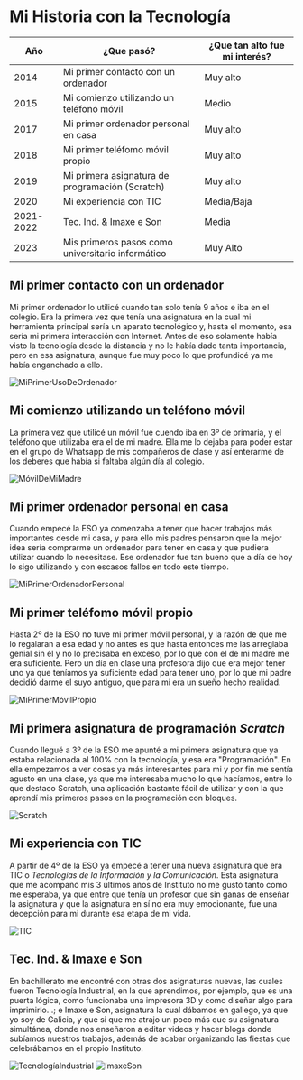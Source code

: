 # **Mi Historia con la Tecnología**

|Año    |¿Que pasó? |¿Que tan alto fue mi interés?  |
|-------|-----------|-------------------------------|
|2014|Mi primer contacto con un ordenador|Muy alto|
|2015|Mi comienzo utilizando un teléfono móvil|Medio|
|2017|Mi primer ordenador personal en casa|Muy alto|
|2018|Mi primer teléfomo móvil propio|Muy alto|
|2019|Mi primera asignatura de programación (Scratch)|Muy alto|
|2020|Mi experiencia con TIC|Media/Baja|
|2021-2022|Tec. Ind. & Imaxe e Son|Media|
|2023|Mis primeros pasos como universitario informático|Muy Alto|

## Mi primer contacto con un ordenador

Mi primer ordenador lo utilicé cuando tan solo tenía 9 años e iba en el colegio. Era la primera vez que tenía una asignatura en la cual mi herramienta principal sería un aparato tecnológico y, hasta el momento, esa sería mi primera interacción con Internet. Antes de eso solamente había visto la tecnología desde la distancia y no le había dado tanta importancia, pero en esa asignatura, aunque fue muy poco lo que profundicé ya me había enganchado a ello.

![MiPrimerUsoDeOrdenador](https://encrypted-tbn0.gstatic.com/images?q=tbn:ANd9GcQyDuumu2pVr9umXHDWgwO82tt4JMRisPyncQ&usqp=CAU)

## Mi comienzo utilizando un teléfono móvil

La primera vez que utilicé un móvil fue cuendo iba en 3º de primaria, y el teléfono que utilizaba era el de mi madre. Ella me lo dejaba para poder estar en el grupo de Whatsapp de mis compañeros de clase y así enterarme de los deberes que había si faltaba algún día al colegio.

![MóvilDeMiMadre](https://encrypted-tbn0.gstatic.com/images?q=tbn:ANd9GcQYYFFDws69OOME9FNQVae7ldDbzWJtsPv1Ug&usqp=CAU)

## Mi primer ordenador personal en casa

Cuando empecé la ESO ya comenzaba a tener que hacer trabajos más importantes desde mi casa, y para ello mis padres pensaron que la mejor idea sería comprarme un ordenador para tener en casa y que pudiera utilizar cuando lo necesitase. Ese ordenador fue tan bueno que a día de hoy lo sigo utilizando y con escasos fallos en todo este tiempo.

![MiPrimerOrdenadorPersonal](https://encrypted-tbn0.gstatic.com/images?q=tbn:ANd9GcQZPUZ_Eka2Xogcc8NSN9WBeZ4oCZtoaeqE8g&usqp=CAU)

## Mi primer teléfomo móvil propio

Hasta 2º de la ESO no tuve mi primer móvil personal, y la razón de que me lo regalaran a esa edad y no antes es que hasta entonces me las arreglaba genial sin él y no lo precisaba en exceso, por lo que con el de mi madre me era suficiente. Pero un día en clase una profesora dijo que era mejor tener uno ya que teníamos ya suficiente edad para tener uno, por lo que mi padre decidió darme el suyo antiguo, que para mi era un sueño hecho realidad.

![MiPrimerMóvilPropio](https://encrypted-tbn0.gstatic.com/images?q=tbn:ANd9GcQu2EWyBeR7UkG66TlRHRDJP3U4J8-WIKToyKRSi5tEqgzMkfobFZLC2Kpop_hScUIdBL0&usqp=CAU)

## Mi primera asignatura de programación *Scratch*

Cuando llegué a 3º de la ESO me apunté a mi primera asignatura que ya estaba relacionada al 100% con la tecnología, y esa era "Programación". En ella empezamos a ver cosas ya más interesantes para mi y por fin me sentía agusto en una clase, ya que me interesaba mucho lo que hacíamos, entre lo que destaco Scratch, una aplicación bastante fácil de utilizar y con la que aprendí mis primeros pasos en la programación con bloques.

![Scratch](https://encrypted-tbn0.gstatic.com/images?q=tbn:ANd9GcRjtuauEuA9HPLFfyNabrF2zQ8JRsSSAMcy6Q&usqp=CAU)

## Mi experiencia con TIC

A partir de 4º de la ESO ya empecé a tener una nueva asignatura que era TIC o *Tecnologías de la Información y la Comunicación*. Esta asignatura que me acompañó mis 3 últimos años de Instituto no me gustó tanto como me esperaba, ya que entre que tenía un profesor que sin ganas de enseñar la asignatura y que la asignatura en sí no era muy emocionante, fue una decepción para mi durante esa etapa de mi vida.

![TIC](https://encrypted-tbn0.gstatic.com/images?q=tbn:ANd9GcRmLuCiOoN2Y_hJrvOcXzglJ8KKXChfaVa3wQ&usqp=CAU)

## Tec. Ind. & Imaxe e Son

En bachillerato me encontré con otras dos asignaturas nuevas, las cuales fueron Tecnología Industrial, en la que aprendimos, por ejemplo, que es una puerta lógica, como funcionaba una impresora 3D y como diseñar algo para imprimirlo...; e Imaxe e Son, asignatura la cual dábamos en gallego, ya que yo soy de Galicia, y que si que me atrajo un poco más que su asignatura simultánea, donde nos enseñaron a editar videos y hacer blogs donde subíamos nuestros trabajos, además de acabar organizando las fiestas que celebrábamos en el propio Instituto.

![TecnologíaIndustrial](https://encrypted-tbn0.gstatic.com/images?q=tbn:ANd9GcQjObACCdeLtMGfTLbGVrbBLH2vkjqY3okc9w&usqp=CAU)
![ImaxeSon](https://encrypted-tbn0.gstatic.com/images?q=tbn:ANd9GcRjyn6Ed4-9pEAKjgXx-6OYOPmRw0NzyndNOw&usqp=CAU)

